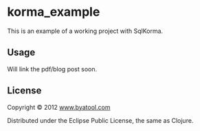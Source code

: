 # korma_example

This is an example of a working project with SqlKorma.

## Usage

Will link the pdf/blog post soon.

## License

Copyright © 2012 www.byatool.com

Distributed under the Eclipse Public License, the same as Clojure.
